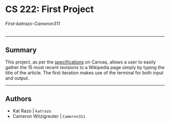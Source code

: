 # CS 222: First Project
###### First-katrazo-Cameron311

---
## Summary
This project, as per the [specifications](https://bsu.instructure.com/courses/157856/files/17806780) on Canvas, allows a user to easily gather the 15 most recent revisions to a Wikipedia page simply by typing the title of the article.
The first iteration makes use of the terminal for both input and output.

---
## Authors
- Kat Razo | `katrazo`
- Cameron Witzigreuter | `Cameron311`
